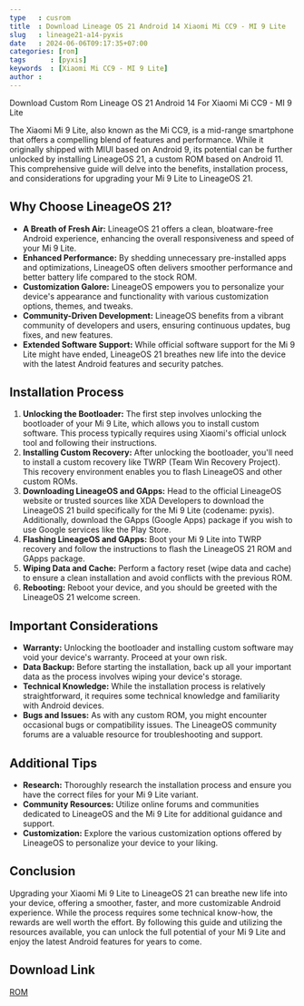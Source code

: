 ```yaml
---
type   : cusrom
title  : Download Lineage OS 21 Android 14 Xiaomi Mi CC9 - MI 9 Lite
slug   : lineage21-a14-pyxis
date   : 2024-06-06T09:17:35+07:00
categories: [rom]
tags      : [pyxis]
keywords  : [Xiaomi Mi CC9 - MI 9 Lite]
author : 
---
```


Download Custom Rom Lineage OS 21 Android 14 For Xiaomi Mi CC9 - MI 9 Lite

The Xiaomi Mi 9 Lite, also known as the Mi CC9, is a mid-range smartphone that offers a compelling blend of features and performance. While it originally shipped with MIUI based on Android 9, its potential can be further unlocked by installing LineageOS 21, a custom ROM based on Android 11. This comprehensive guide will delve into the benefits, installation process, and considerations for upgrading your Mi 9 Lite to LineageOS 21.

## Why Choose LineageOS 21?

* **A Breath of Fresh Air:** LineageOS 21 offers a clean, bloatware-free Android experience, enhancing the overall responsiveness and speed of your Mi 9 Lite.
* **Enhanced Performance:** By shedding unnecessary pre-installed apps and optimizations, LineageOS often delivers smoother performance and better battery life compared to the stock ROM.
* **Customization Galore:** LineageOS empowers you to personalize your device's appearance and functionality with various customization options, themes, and tweaks.
* **Community-Driven Development:** LineageOS benefits from a vibrant community of developers and users, ensuring continuous updates, bug fixes, and new features.
* **Extended Software Support:** While official software support for the Mi 9 Lite might have ended, LineageOS 21 breathes new life into the device with the latest Android features and security patches.

## Installation Process

1. **Unlocking the Bootloader:** The first step involves unlocking the bootloader of your Mi 9 Lite, which allows you to install custom software. This process typically requires using Xiaomi's official unlock tool and following their instructions.
2. **Installing Custom Recovery:** After unlocking the bootloader, you'll need to install a custom recovery like TWRP (Team Win Recovery Project). This recovery environment enables you to flash LineageOS and other custom ROMs.
3. **Downloading LineageOS and GApps:** Head to the official LineageOS website or trusted sources like XDA Developers to download the LineageOS 21 build specifically for the Mi 9 Lite (codename: pyxis). Additionally, download the GApps (Google Apps) package if you wish to use Google services like the Play Store.
4. **Flashing LineageOS and GApps:** Boot your Mi 9 Lite into TWRP recovery and follow the instructions to flash the LineageOS 21 ROM and GApps package.
5. **Wiping Data and Cache:** Perform a factory reset (wipe data and cache) to ensure a clean installation and avoid conflicts with the previous ROM.
6. **Rebooting:** Reboot your device, and you should be greeted with the LineageOS 21 welcome screen.

## Important Considerations

* **Warranty:** Unlocking the bootloader and installing custom software may void your device's warranty. Proceed at your own risk.
* **Data Backup:** Before starting the installation, back up all your important data as the process involves wiping your device's storage.
* **Technical Knowledge:** While the installation process is relatively straightforward, it requires some technical knowledge and familiarity with Android devices.
* **Bugs and Issues:** As with any custom ROM, you might encounter occasional bugs or compatibility issues. The LineageOS community forums are a valuable resource for troubleshooting and support.

## Additional Tips

* **Research:** Thoroughly research the installation process and ensure you have the correct files for your Mi 9 Lite variant.
* **Community Resources:** Utilize online forums and communities dedicated to LineageOS and the Mi 9 Lite for additional guidance and support.
* **Customization:** Explore the various customization options offered by LineageOS to personalize your device to your liking.

## Conclusion

Upgrading your Xiaomi Mi 9 Lite to LineageOS 21 can breathe new life into your device, offering a smoother, faster, and more customizable Android experience. While the process requires some technical know-how, the rewards are well worth the effort. By following this guide and utilizing the resources available, you can unlock the full potential of your Mi 9 Lite and enjoy the latest Android features for years to come.


## Download Link
[ROM](https://t.me/wahyu6070files/165?single)


